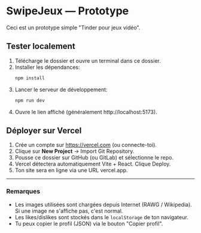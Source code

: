 # SwipeJeux — Prototype

Ceci est un prototype simple "Tinder pour jeux vidéo".

## Tester localement

1. Télécharge le dossier et ouvre un terminal dans ce dossier.
2. Installer les dépendances:
   ```bash
   npm install
   ```
3. Lancer le serveur de développement:
   ```bash
   npm run dev
   ```
4. Ouvre le lien affiché (généralement http://localhost:5173).

## Déployer sur Vercel

1. Crée un compte sur https://vercel.com (ou connecte-toi).
2. Clique sur **New Project** → Import Git Repository.
3. Pousse ce dossier sur GitHub (ou GitLab) et sélectionne le repo.
4. Vercel détectera automatiquement Vite + React. Clique Deploy.
5. Ton site sera en ligne via une URL vercel.app.

---

### Remarques
- Les images utilisées sont chargées depuis Internet (RAWG / Wikipedia). Si une image ne s'affiche pas, c'est normal.
- Les likes/dislikes sont stockés dans le `localStorage` de ton navigateur.
- Tu peux copier le profil (JSON) via le bouton "Copier profil".

